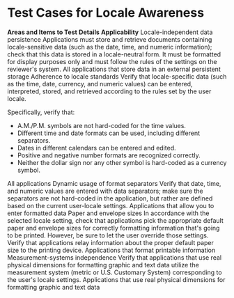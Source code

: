 

# Test Cases for Locale Awareness

**Areas and Items to Test**
**Details**
**Applicability**
Locale-independent data persistence
Applications must store and retrieve documents containing locale-sensitive data (such as the date, time, and numeric information); check that this data is stored in a locale-neutral form. It must be formatted for display purposes only and must follow the rules of the settings on the reviewer's system.
All applications that store data in an external persistent storage
Adherence to locale standards
Verify that locale-specific data (such as the time, date, currency, and numeric values) can be entered, interpreted, stored, and retrieved according to the rules set by the user locale.

Specifically, verify that:

-   A.M./P.M. symbols are not hard-coded for the time values.
-   Different time and date formats can be used, including different separators.
-   Dates in different calendars can be entered and edited.
-   Positive and negative number formats are recognized correctly.
-   Neither the dollar sign nor any other symbol is hard-coded as a currency symbol.

All applications
Dynamic usage of format separators
Verify that date, time, and numeric values are entered with data separators; make sure the separators are not hard-coded in the application, but rather are defined based on the current user-locale settings.
Applications that allow you to enter formatted data
Paper and envelope sizes
In accordance with the selected locale setting, check that applications pick the appropriate default paper and envelope sizes for correctly formatting information that's going to be printed. However, be sure to let the user override those settings. Verify that applications relay information about the proper default paper size to the printing device.
Applications that format printable information
Measurement-systems independence
Verify that applications that use real physical dimensions for formatting graphic and text data utilize the measurement system (metric or U.S. Customary System) corresponding to the user's locale settings.
Applications that use real physical dimensions for formatting graphic and text data


